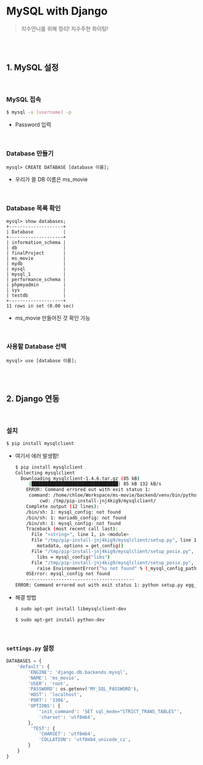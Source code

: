 # MySQL with Django

> 지수언니를 위해 정리!  지수주현 화이팅!

<br>

<br>

## 1. MySQL 설정

<br>

### MySQL 접속

```bash
$ mysql -u [username] -p
```

- Password 입력

<br>

### Database 만들기 

```mysql
mysql> CREATE DATABASE [database 이름];
```

- 우리가 쓸 DB 이름은 ms_movie

<br>

### Database 목록 확인

```mysql
mysql> show databases;
+--------------------+
| Database           |
+--------------------+
| information_schema |
| db                 |
| finalProject       |
| ms_movie           |
| mydb               |
| mysql              |
| mysql_1            |
| performance_schema |
| phpmyadmin         |
| sys                |
| testdb             |
+--------------------+
11 rows in set (0.00 sec)
```

- ms_movie 만들어진 것 확인 가능

<br>

### 사용할 Database 선택

```mysql
mysql> use [database 이름];
```

<br>

<br>

## 2. Django 연동

<br>

### 설치

```bash
$ pip install mysqlclient
```

- 여기서 에러 발생함!

  ```bash
  $ pip install mysqlclient
  Collecting mysqlclient
    Downloading mysqlclient-1.4.6.tar.gz (85 kB)
       |████████████████████████████████| 85 kB 132 kB/s 
      ERROR: Command errored out with exit status 1:
       command: /home/chloe/Workspace/ms-movie/backend/venv/bin/python -c 'import sys, setuptools, tokenize; sys.argv[0] = '"'"'/tmp/pip-install-jnj4kig9/mysqlclient/setup.py'"'"'; __file__='"'"'/tmp/pip-install-jnj4kig9/mysqlclient/setup.py'"'"';f=getattr(tokenize, '"'"'open'"'"', open)(__file__);code=f.read().replace('"'"'\r\n'"'"', '"'"'\n'"'"');f.close();exec(compile(code, __file__, '"'"'exec'"'"'))' egg_info --egg-base /tmp/pip-pip-egg-info-3szrzd1v
           cwd: /tmp/pip-install-jnj4kig9/mysqlclient/
      Complete output (12 lines):
      /bin/sh: 1: mysql_config: not found
      /bin/sh: 1: mariadb_config: not found
      /bin/sh: 1: mysql_config: not found
      Traceback (most recent call last):
        File "<string>", line 1, in <module>
        File "/tmp/pip-install-jnj4kig9/mysqlclient/setup.py", line 16, in <module>
          metadata, options = get_config()
        File "/tmp/pip-install-jnj4kig9/mysqlclient/setup_posix.py", line 61, in get_config
          libs = mysql_config("libs")
        File "/tmp/pip-install-jnj4kig9/mysqlclient/setup_posix.py", line 29, in mysql_config
          raise EnvironmentError("%s not found" % (_mysql_config_path,))
      OSError: mysql_config not found
      ----------------------------------------
  ERROR: Command errored out with exit status 1: python setup.py egg_info Check the logs for full command output.
  ```

- 해결 방법

  ```bash
  $ sudo apt-get install libmysqlclient-dev
  ```

  ```bash
  $ sudo apt-get install python-dev
  ```

  



<br>

### `settings.py` 설정

```python
DATABASES = {
    'default': {
        'ENGINE': 'django.db.backends.mysql',
        'NAME': 'ms_movie',
        'USER': 'root',
        'PASSWORD': os.getenv('MY_SQL_PASSWORD'),
        'HOST': 'localhost',
        'PORT': '3306',
        'OPTIONS': {
            'init_command': 'SET sql_mode="STRICT_TRANS_TABLES"',
            'charset': 'utf8mb4',
        },
         'TEST': {
            'CHARSET': 'utf8mb4',
            'COLLATION': 'utf8mb4_unicode_ci',
        }
    }
}
```

<br>


